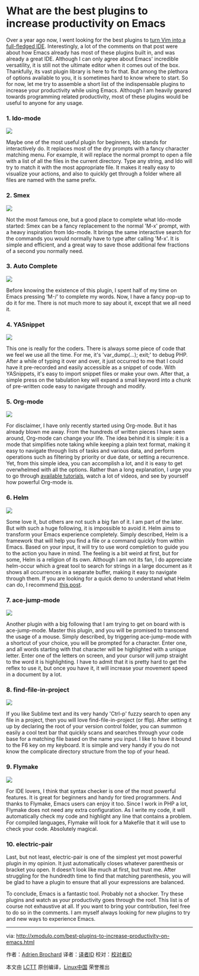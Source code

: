 What are the best plugins to increase productivity on Emacs
================================================================================
Over a year ago now, I went looking for the best plugins to [turn Vim into a full-fledged IDE][1]. Interestingly, a lot of the comments on that post were about how Emacs already has most of these plugins built in, and was already a great IDE. Although I can only agree about Emacs' incredible versatility, it is still not the ultimate editor when it comes out of the box. Thankfully, its vast plugin library is here to fix that. But among the plethora of options available to you, it is sometimes hard to know where to start. So for now, let me try to assemble a short list of the indispensable plugins to increase your productivity while using Emacs. Although I am heavily geared towards programming related productivity, most of these plugins would be useful to anyone for any usage.

### 1. Ido-mode ###

![](https://c2.staticflickr.com/6/5718/23311895573_c1fb34337c_c.jpg)

Maybe one of the most useful plugin for beginners, Ido stands for interactively do. It replaces most of the dry prompts with a fancy character matching menu. For example, it will replace the normal prompt to open a file with a list of all the files in the current directory. Type any string, and Ido will try to match it with the most appropriate file. It makes it really easy to visualize your actions, and also to quickly get through a folder where all files are named with the same prefix.

### 2. Smex ###

![](https://c2.staticflickr.com/2/1517/23310442314_2a22a60c34_c.jpg)

Not the most famous one, but a good place to complete what Ido-mode started: Smex can be a fancy replacement to the normal 'M-x' prompt, with a heavy inspiration from Ido-mode. It brings the same interactive search for the commands you would normally have to type after calling 'M-x'. It is simple and efficient, and a great way to save those additional few fractions of a second you normally need.

### 3. Auto Complete ###

![](https://c2.staticflickr.com/6/5794/23643004900_3042f77952_c.jpg)

Before knowing the existence of this plugin, I spent half of my time on Emacs pressing ‘M-/’ to complete my words. Now, I have a fancy pop-up to do it for me. There is not much more to say about it, except that we all need it.

### 4. YASnippet ###

![](https://c2.staticflickr.com/2/1688/23830403072_0d8df6ef4c_b.jpg)

This one is really for the coders. There is always some piece of code that we feel we use all the time. For me, it's 'var_dump(...); exit;' to debug PHP. After a while of typing it over and over, it just occurred to me that I could have it pre-recorded and easily accessible as a snippet of code. With YASnippets, it's easy to import snippet files or make your own. After that, a simple press on the tabulation key will expand a small keyword into a chunk of pre-written code easy to navigate through and modify.

### 5. Org-mode ###

![](https://c2.staticflickr.com/6/5687/23570808789_d683c949e4.jpg)

For disclaimer, I have only recently started using Org-mode. But it has already blown me away. From the hundreds of written pieces I have seen around, Org-mode can change your life. The idea behind it is simple: it is a mode that simplifies note taking while keeping a plain text format, making it easy to navigate through lists of tasks and various data, and perform operations such as filtering by priority or due date, or setting a recurrence. Yet, from this simple idea, you can accomplish a lot, and it is easy to get overwhelmed with all the options. Rather than a long explanation, I urge you to go through [available tutorials][2], watch a lot of videos, and see by yourself how powerful Org-mode is.

### 6. Helm ###

![](https://c2.staticflickr.com/2/1489/23310442334_5e6db22b79_c.jpg)

Some love it, but others are not such a big fan of it. I am part of the later. But with such a huge following, it is impossible to avoid it. Helm aims to transform your Emacs experience completely. Simply described, Helm is a framework that will help you find a file or a command quickly from within Emacs. Based on your input, it will try to use word completion to guide you to the action you have in mind. The feeling is a bit weird at first, but for some, Helm is a religion of its own. Although I am not its fan, I do appreciate helm-occur which a great tool to search for strings in a large document as it shows all occurrences in a separate buffer, making it easy to navigate through them. If you are looking for a quick demo to understand what Helm can do, I recommend [this post][3].

### 7. ace-jump-mode ###

![](https://c2.staticflickr.com/2/1710/23856168871_6df1faa565_c.jpg)

Another plugin with a big following that I am trying to get on board with is ace-jump-mode. Master this plugin, and you will be promised to transcend the usage of a mouse. Simply described, by triggering ace-jump-mode with a shortcut of your choice, you will be prompted for a character. Enter one, and all words starting with that character will be highlighted with a unique letter. Enter one of the letters on screen, and your cursor will jump straight to the word it is highlighting. I have to admit that it is pretty hard to get the reflex to use it, but once you have it, it will increase your movement speed in a document by a lot.

### 8. find-file-in-project ###

![](https://c2.staticflickr.com/2/1492/23570808809_96ec8454a9_c.jpg)

If you like Sublime text and its very handy 'Ctrl-p' fuzzy search to open any file in a project, then you will love find-file-in-project (or ffip). After setting it up by declaring the root of your version control folder, you can summon easily a cool text bar that quickly scans and searches through your code base for a matching file based on the name you input. I like to have it bound to the F6 key on my keyboard. It is simple and very handy if you do not know the complicate directory structure from the top of your head.

### 9. Flymake ###

![](https://c2.staticflickr.com/6/5708/23310442354_cbba657ed3.jpg)

For IDE lovers, I think that syntax checker is one of the most powerful features. It is great for beginners and handy for tired programmers. And thanks to Flymake, Emacs users can enjoy it too. Since I work in PHP a lot, Flymake does not need any extra configuration. As I write my code, it will automatically check my code and highlight any line that contains a problem. For compiled languages, Flymake will look for a Makefile that it will use to check your code. Absolutely magical.

### 10. electric-pair ###

Last, but not least, electric-pair is one of the simplest yet most powerful plugin in my opinion. It just automatically closes whatever parenthesis or bracket you open. It doesn't look like much at first, but trust me. After struggling for the hundredth time to find that matching parenthesis, you will be glad to have a plugin to ensure that all your expressions are balanced.

To conclude, Emacs is a fantastic tool. Probably not a shocker. Try these plugins and watch as your productivity goes through the roof. This list is of course not exhaustive at all. If you want to bring your contribution, feel free to do so in the comments. I am myself always looking for new plugins to try and new ways to experience Emacs.

--------------------------------------------------------------------------------

via: http://xmodulo.com/best-plugins-to-increase-productivity-on-emacs.html

作者：[Adrien Brochard][a]
译者：[译者ID](https://github.com/译者ID)
校对：[校对者ID](https://github.com/校对者ID)

本文由 [LCTT](https://github.com/LCTT/TranslateProject) 原创编译，[Linux中国](https://linux.cn/) 荣誉推出

[a]:http://xmodulo.com/author/adrien
[1]:http://xmodulo.com/turn-vim-full-fledged-ide.html
[2]:http://orgmode.org/worg/org-tutorials/
[3]:http://tuhdo.github.io/helm-intro.html
